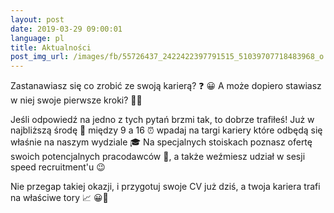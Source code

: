 ```yaml
---
layout: post
date: 2019-03-29 09:00:01
language: pl
title: Aktualności
post_img_url: /images/fb/55726437_2422422397791515_51039707718483968_o.jpg
---
```


Zastanawiasz się co zrobić ze swoją karierą? ❓ 😀
 A może dopiero stawiasz w niej swoje pierwsze kroki? 👣👣

Jeśli odpowiedź na jedno z tych pytań brzmi tak, to dobrze trafiłeś! 
Już w najbliższą środę 📅 między 9 a 16 ⏰ wpadaj na targi kariery które odbędą się właśnie na naszym wydziale 🎓
Na specjalnych stoiskach poznasz ofertę swoich potencjalnych pracodawców 💸, a także weźmiesz udział w sesji speed recruitment'u 😉

Nie przegap takiej okazji, i przygotuj swoje CV już dziś, a twoja kariera trafi na właściwe tory 📈 😀🎉